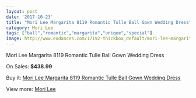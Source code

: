 ```yaml
---
layout: post
date: '2017-10-23'
title: "Mori Lee Margarita 8119 Romantic Tulle Ball Gown Wedding Dress"
category: Mori Lee
tags: ["ball","romantic","margarita","unique","special"]
image: http://www.eudances.com/17192-thickbox_default/mori-lee-margarita-8119-romantic-tulle-ball-gown-wedding-dress.jpg
---
```

Mori Lee Margarita 8119 Romantic Tulle Ball Gown Wedding Dress

On Sales: **$438.99**
<a href="https://www.eudances.com/en/mori-lee/5022-mori-lee-margarita-8119-romantic-tulle-ball-gown-wedding-dress.html"><amp-img layout="responsive" width="600" height="600" src="//www.eudances.com/17192-thickbox_default/mori-lee-margarita-8119-romantic-tulle-ball-gown-wedding-dress.jpg" alt="Mori Lee Margarita 8119 Romantic Tulle Ball Gown Wedding Dress 0" /></a>
<a href="https://www.eudances.com/en/mori-lee/5022-mori-lee-margarita-8119-romantic-tulle-ball-gown-wedding-dress.html"><amp-img layout="responsive" width="600" height="600" src="//www.eudances.com/17196-thickbox_default/mori-lee-margarita-8119-romantic-tulle-ball-gown-wedding-dress.jpg" alt="Mori Lee Margarita 8119 Romantic Tulle Ball Gown Wedding Dress 1" /></a>
<a href="https://www.eudances.com/en/mori-lee/5022-mori-lee-margarita-8119-romantic-tulle-ball-gown-wedding-dress.html"><amp-img layout="responsive" width="600" height="600" src="//www.eudances.com/17195-thickbox_default/mori-lee-margarita-8119-romantic-tulle-ball-gown-wedding-dress.jpg" alt="Mori Lee Margarita 8119 Romantic Tulle Ball Gown Wedding Dress 2" /></a>
<a href="https://www.eudances.com/en/mori-lee/5022-mori-lee-margarita-8119-romantic-tulle-ball-gown-wedding-dress.html"><amp-img layout="responsive" width="600" height="600" src="//www.eudances.com/17194-thickbox_default/mori-lee-margarita-8119-romantic-tulle-ball-gown-wedding-dress.jpg" alt="Mori Lee Margarita 8119 Romantic Tulle Ball Gown Wedding Dress 3" /></a>
<a href="https://www.eudances.com/en/mori-lee/5022-mori-lee-margarita-8119-romantic-tulle-ball-gown-wedding-dress.html"><amp-img layout="responsive" width="600" height="600" src="//www.eudances.com/17193-thickbox_default/mori-lee-margarita-8119-romantic-tulle-ball-gown-wedding-dress.jpg" alt="Mori Lee Margarita 8119 Romantic Tulle Ball Gown Wedding Dress 4" /></a>

Buy it: [Mori Lee Margarita 8119 Romantic Tulle Ball Gown Wedding Dress](https://www.eudances.com/en/mori-lee/5022-mori-lee-margarita-8119-romantic-tulle-ball-gown-wedding-dress.html "Mori Lee Margarita 8119 Romantic Tulle Ball Gown Wedding Dress")

View more: [Mori Lee](https://www.eudances.com/en/9-mori-lee "Mori Lee")